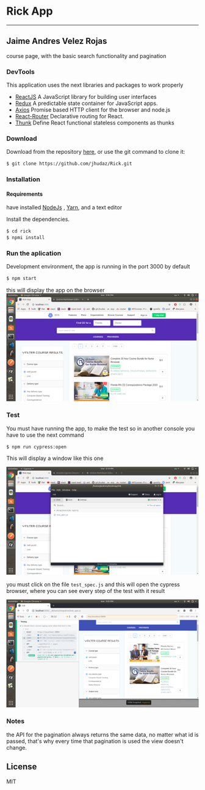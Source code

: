 # Rick App
---
## Jaime Andres Velez Rojas
course page, with the basic search functionality and pagination


### DevTools

 This application uses the next libraries and packages to work properly
* [ReactJS](https://reactjs.org/) A JavaScript library for building user interfaces 
* [Redux](https://redux.js.org/) A predictable state container for JavaScript apps.
* [Axios](https://www.npmjs.com/package/axios) Promise based HTTP client for the browser and node.js
* [React-Router](https://www.npmjs.com/package/react-router) Declarative routing for React.
* [Thunk](https://www.npmjs.com/package/react-thunk) Define React functional stateless components as thunks


###  Download
Download from the repository [here](https://github.com/jhudaz/Rick), or use the git command to clone it:
```sh
$ git clone https://github.com/jhudaz/Rick.git
```
### Installation
#### Requirements
 have installed [NodeJs](https://nodejs.org/en/) , [Yarn](https://yarnpkg.com/lang/en/docs/install/#debian-stable), and a text editor
 
 

Install the dependencies.

```sh
$ cd rick
$ npmi install
```

### Run the aplication

Development environment, the app is running in the port 3000 by default
```sh
$ npm start
```
this will display the app on the browser
![app](https://raw.githubusercontent.com/jhudaz/Rick/master/resources/images/app.png)


### Test

You must have running the app, to make the test so in another console you have to use the next command

```sh
$ npm run cypress:open
```
This will display a window like this one

![cypress-open](https://raw.githubusercontent.com/jhudaz/Rick/master/resources/images/cypress-open.png)

you must click on the file `test_spec.js` and this will open the cypress browser,
where you can see every step of the test with it result

![cypress-test](https://raw.githubusercontent.com/jhudaz/Rick/master/resources/images/cypress-test.png)

### Notes

the API for the pagination always returns the same data, no matter what id is passed, that's why  every time that pagination is used the view doesn't change.

License
----

MIT
